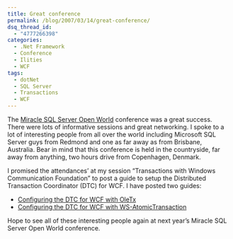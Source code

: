 ```yaml
---
title: Great conference
permalink: /blog/2007/03/14/great-conference/
dsq_thread_id:
  - "4777266398"
categories:
  - .Net Framework
  - Conference
  - Ilities
  - WCF
tags:
  - dotNet
  - SQL Server
  - Transactions
  - WCF
---
```

The [Miracle SQL Server Open World](http://www.miracleas.dk/) conference was a great success. There were lots of informative sessions and great networking. I spoke to a lot of interesting people from all over the world including Microsoft SQL Server guys from Redmond and one as far away as from Brisbane, Australia. Bear in mind that this conference is held in the countryside, far away from anything, two hours drive from Copenhagen, Denmark.

I promised the attendances’ at my session &#8220;Transactions with Windows Communication Foundation&#8221; to post a guide to setup the Distributed Transaction Coordinator (DTC) for WCF. I have posted two guides:

* [Configuring the DTC for WCF with OleTx](/blog/2007/03/12/configuring-the-dtc-for-wcf-with-oletx/)
* [Configuring the DTC for WCF with WS-AtomicTransaction](/blog/2007/03/12/configuring-the-dtc-for-wcf-with-ws-atomictransaction/)

Hope to see all of these interesting people again at next year’s Miracle SQL Server Open World conference.
